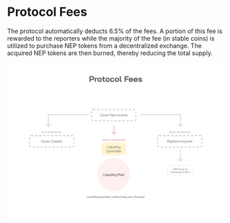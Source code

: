 # Protocol Fees

The protocol automatically deducts 6.5% of the fees. A portion of this fee is rewarded to the reporters while the majority of the fee \(in stable coins\) is utilized to purchase NEP tokens from a decentralized exchange. The acquired NEP tokens are then burned, thereby reducing the total supply.

![](../.gitbook/assets/protocol-fees.svg)



